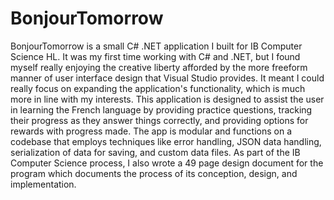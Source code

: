 # BonjourTomorrow

BonjourTomorrow is a small C# .NET application I built for IB Computer Science HL. It was my first time working with C# and .NET, but I found myself really enjoying the creative liberty afforded by the more freeform manner of user interface design that Visual Studio provides. It meant I could really focus on expanding the application's functionality, which is much more in line with my interests. This application is designed to assist the user in learning the French language by providing practice questions, tracking their progress as they answer things correctly, and providing options for rewards with progress made. The app is modular and functions on a codebase that employs techniques like error handling, JSON data handling, serialization of data for saving, and custom data files.
As part of the IB Computer Science process, I also wrote a 49 page design document for the program which documents the process of its conception, design, and implementation. 
